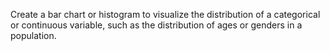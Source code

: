 Create a bar chart or histogram to visualize the distribution of a categorical or continuous variable, such as the distribution of ages or genders in a population.

